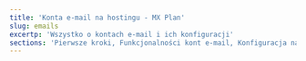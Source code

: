 ```yaml
---
title: 'Konta e-mail na hostingu - MX Plan'
slug: emails
excertp: 'Wszystko o kontach e-mail i ich konfiguracji'
sections: 'Pierwsze kroki, Funkcjonalności kont e-mail, Konfiguracja na smartfonie, Konifiguracja na komputerze, Konfiguracja w interfejsie online'
---
```


